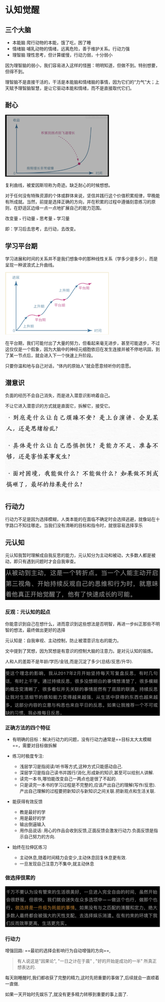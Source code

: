 # 认知觉醒

## 三个大脑

- 本能脑 爬行动物的本能，饿了吃，困了睡
- 情绪脑 哺乳动物的情绪，远离危险，善于维护关系。行动力强
- 理智脑 理性思考，但计算缓慢，行动力弱，十分弱小

因为理智脑的弱小，我们容易进入这样的怪圈：明明知道，但做不到。特别想要，但得不到。

理智脑不是直接干活的，干活是本能脑和情绪脑的事情，因为它们的“力气”大；上天赋予理智脑智慧，是让它驱动本能和情绪，而不是直接取代它们。

## 耐心

<img src="./img/image-20240822180505138.png" alt="image-20240822180505138" style="zoom:33%;" />

复利曲线，被爱因斯坦称为奇迹。缺乏耐心的时候想想。

对于任何没有特殊资源的个体或群体来说，坚信并践行这个价值积累规律，早晚能有所成就。当然，前提是选择正确的方向，并在积累的过程中遵循刻意练习的原则，在舒适区边缘一点一点地扩展自己的能力范围。

改变量﹥行动量﹥思考量﹥学习量

即：学习后去思考，去行动，去改变。

## 学习平台期

学习进展和时间的关系并不是我们想象中的那种线性关系（学多少是多少），而是呈现一种波浪式上升曲线。

<img src="./img/image-20240822180522279.png" alt="image-20240822180522279" style="zoom:33%;" />

在平台期，我们可能付出了大量的努力，但看起来毫无进步，甚至可能退步，不过这仅仅是一个假象，因为大脑中的神经元细胞依旧在发生连接并被不停地巩固，到了某一节点后，就会进入下一个快速上升阶段。

只要你温和地与自己对话，“体内的原始人”就会愿意倾听你的意愿。

## 潜意识

负面的经历不会自己消失，而是进入潜意识影响着自己。

不让它进入潜意识的方式就是直面它，拆解它，接受它。

<img src="./img/image-20240822180538591.png" alt="image-20240822180538591" style="zoom:50%;" />

## 行动力

行动力不足是因为选择模糊，人类本能的在面临不确定时会选择逃避，就像站在十字路口不知往哪走。当我们没有清晰的目标和指令时，就很容易选择享乐

## 元认知

元认知我暂时理解成自我反思的能力，元认知分为主动和被动，大多数人都是被动，即只有遇到问题时才会自我审查。

<img src="./img/image-20240822180550771.png" alt="image-20240822180550771" style="zoom:50%;" />

### 反观：元认知的起点

你能意识到自己在想什么，进而意识到这些想法是否明智，再进一步纠正那些不明智的想法，最终做出更好的选择

元认知是：自我审视、主动控制，防止被潜意识左右的能力。

文中提到了冥想，因为冥想是有意识的控制大脑的注意力。是对元认知的锻炼。

人和人的差距不是年龄/学历/金钱,而是沉淀了多少(总结/反思/升华).

<img src="./img/image-20240823094716529.png" alt="image-20240823094716529" style="zoom:50%;" />

### 正确方法的四个特征

- 有明确的目标：解决行动力的问题，没有行动力通常是==目标太大太模糊==，需要对目标做拆解

- 练习时极度专注: 
  + 浅层学习是指阅读/听书等方式,这种方式只能感动自己.
  + 深层学习是指自己读书并践行/消化,形成新的知识,甚至可以给别人讲解.
  + 读完一本书,哪怕能改变自己一两点也是很了不起的.
  + 只是读完一本书的学习过程是不完整的,应该产出自己的理解(写作/反思).产出自己理解的过程要把新知识与新知识之间关联.把新观点和生活关联.

- 能获得有效反馈
  - 教是最好的学
  - 用是最好的学
  - 输出倒逼输入
  - 用作品说话: 用心的作品会收到反馈,正面反馈会激发行动力.负面反馈是指示自己努力的方向.

- 始终在拉伸区练习
  - 主动休息,随着时间精力会变少,主动休息回复休息更有效.
  - 一旦发现自己注意力不集中,就主动休息

### 做选择很累的

<img src="./img/image-20240823093118821.png" alt="image-20240823093118821" style="zoom:50%;" />

### 行动力

增强回路: ==最初的选择会影响行为自动增强的方向==,

> 有人说这是"因果论", "一日之计在于晨" , "好的开始是成功的一半" 所真正想表达的.

每天刚睡醒时,我们都收获了完整的精力,这时先把重要的事做了,后续就会一直顺着一直做.

如果一天开始时先娱乐了,就没有更多精力转移到重要的事上面了.

